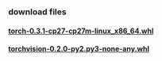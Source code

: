 ### download files
#### [torch-0.3.1-cp27-cp27m-linux_x86_64.whl](http://download.pytorch.org/whl/cu90/torch-0.3.1-cp27-cp27m-linux_x86_64.whl)
#### [torchvision-0.2.0-py2.py3-none-any.whl](https://pypi.python.org/packages/e9/c9/f4eb36734bffd36eb8095247d816cbe6aeca0a2b9218b78678288edfdb92/torchvision-0.2.0-py2.py3-none-any.whl)
